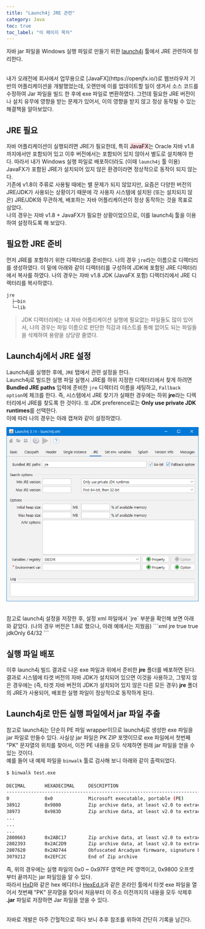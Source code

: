 ```yaml
---
title: "Launch4j JRE 관련"
category: Java
toc: true
toc_label: "이 페이지 목차"
---
```


자바 jar 파일을 Windows 실행 파일로 만들기 위한 [launch4j](http://launch4j.sourceforge.net/) 툴에서 JRE 관련하여 정리한다.

<br>
내가 오래전에 회사에서 업무용으로 [JavaFX](https://openjfx.io/)로 웹브라우저 기반의 어플리케이션을 개발했었는데, 오랜만에 이를 업데이트할 일이 생겨서 소스 코드를 수정하여 Jar 파일을 빌드 한 후에 exe 파일로 변환하였다. 그런데 필요한 JRE 버전이나 설치 유무에 영향을 받는 문제가 있어서, 이의 영향을 받지 않고 정상 동작될 수 있는 해결책을 알아보았다.

## JRE 필요
자바 어플리케이션이 실행되려면 JRE가 필요한데, 특히 <mark style='background-color: #ffdce0'>JavaFX</mark>는 Oracle 자바 v1.8 까지에서만 포함되어 있고 이후 버전에서는 포함되어 있지 않아서 별도로 설치해야 한다. 따라서 내가 Windows 실행 파일로 배포하더라도 (이때 `launch4j` 툴 이용) JavaFX가 포함된 JRE가 설치되어 있지 않은 환경이라면 정상적으로 동작이 되지 않는다.  
기존에 v1.8이 주류로 사용될 때에는 별 문제가 되지 않았지만, 요즘은 다양한 버전의 JRE/JDK가 사용되는 상황이기 때문에 각 사용자 시스템에 설치된 (또는 설치되지 않은) JRE/JDK와 무관하게, 배포하는 자바 어플리케이션이 정상 동작하는 것을 목표로 삼았다.  
나의 경우는 자바 v1.8 + JavaFX가 필요한 상황이었으므로, 이를 launch4j 툴을 이용하여 설정하도록 해 보았다.

## 필요한 JRE 준비
먼저 JRE를 포함하기 위한 디렉터리를 준비한다. 나의 경우 `jre`라는 이름으로 디렉터리를 생성하였다. 이 밑에 아래와 같이 디렉터리를 구성하여 JDK에 포함된 JRE 디렉터리에서 복사를 하였다. 나의 경우는 자바 v1.8 JDK (JavaFX 포함) 디렉터리에서 JRE 디렉터리를 복사하였다.
```
jre
  ├─bin
  └─lib
```
> JDK 디렉터리에는 내 자바 어플리케이션 실행에 필요없는 파일들도 많이 있어서, 나의 경우는 파일 이름으로 판단한 직감과 테스트를 통해 없어도 되는 파일들을 삭제하여 용량을 상당량 줄였다.

## Launch4j에서 JRE 설정
Launch4j를 실행한 후에, `JRE` 탭에서 관련 설정을 한다.  
Launch4j로 빌드한 실행 파일 실행시 JRE를 하위 지정한 디렉터리에서 찾게 하려면 **Bundled JRE paths** 입력에 준비한 `jre` 디렉터리 이름을 세팅하고, `Fallback option`에 체크를 한다. 즉, 시스템에서 JRE 찾기가 실패한 경우에는 하위 **jre**라는 디렉터리에서 JRE를 찾도록 한 것이다. 또 JDK preference로는 **Only use private JDK runtimes**를 선택한다.  
이에 따라 나의 경우는 아래 캡쳐와 같이 설정하였다.
<p><img src="/assets/images/launch4j_jre_my.png"></p>

<br>
참고로 launch4j 설정을 저장한 후, 설정 xml 파일에서 `jre` 부분을 확인해 보면 아래와 같았다. (나의 경우 버전은 1.8로 했으나, 아래 예에서는 지웠음)
```xml
<jre>
  <path>jre</path>
  <bundledJre64Bit>true</bundledJre64Bit>
  <bundledJreAsFallback>true</bundledJreAsFallback>
  <minVersion></minVersion>
  <maxVersion></maxVersion>
  <jdkPreference>jdkOnly</jdkPreference>
  <runtimeBits>64/32</runtimeBits>
</jre>
```

## 실행 파일 배포
이후 launch4j 빌드 결과로 나온 exe 파일과 위에서 준비한 **jre** 폴더를 배포하면 된다. 결과로 시스템에 타겟 버전의 자바 JDK가 설치되어 있으면 이것을 사용하고, 그렇지 않은 경우에는 (즉, 타겟 자바 버전의 JDK가 설치되어 있지 않은 다른 모든 경우) **jre** 폴더의 JRE가 사용되어, 배포한 실행 파일이 정상적으로 동작하게 된다.

## Launch4j로 만든 실행 파일에서 jar 파일 추출
참고로 launch4j는 단순히 PE 파일 wrapper이므로 launch4j로 생성한 exe 파일을 jar 파일로 만들수 있다. 사실상 jar 파일은 PK ZIP 포맷이므로 exe 파일에서 첫번째 "PK" 문자열의 위치를 찾아서, 이전 PE 내용을 모두 삭제하면 원래 jar 파일을 얻을 수 있는 것이다.  
예를 들어 내 예제 파일을 `binwalk` 툴로 검사해 보니 아래와 같이 출력되었다.
```bash
$ binwalk test.exe

DECIMAL       HEXADECIMAL     DESCRIPTION
--------------------------------------------------------------------------------
0             0x0             Microsoft executable, portable (PE)
38912         0x9800          Zip archive data, at least v2.0 to extract, name: META-INF/
38973         0x983D          Zip archive data, at least v2.0 to extract, name: META-INF/MANIFEST.MF
...
...
...
2800663       0x2ABC17        Zip archive data, at least v2.0 to extract, name: resources/test.ico
2802393       0x2AC2D9        Zip archive data, at least v2.0 to extract, name: resources/test.fxml
2807620       0x2AD744        Obfuscated Arcadyan firmware, signature bytes: 0x56C38CD9,
3079212       0x2EFC2C        End of Zip archive
```
즉, 위의 경우에는 실행 파일의 0x0 ~ 0x97FF 영역은 PE 영역이고, 0x9800 오프셋부터 끝까지는 jar 파일임을 알 수 있다.  
따라서 [HxD](https://mh-nexus.de/en/hxd/)와 같은 hex 에디터나 [HexEd.it](https://hexed.it/)과 같은 온라인 툴에서 타겟 exe 파일을 열어서 첫번째 "PK" 문자열을 찾아서 처음부터 이 주소 이전까지의 내용을 모두 삭제후 **.jar** 파일로 저장하면 Jar 파일을 얻을 수 있다.

<br>
자바로 개발은 아주 간헐적으로 하다 보니 추후 참조를 위하여 간단히 기록을 남긴다.
